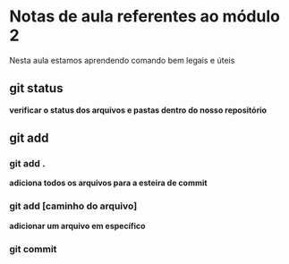 # Notas de aula referentes ao módulo 2

Nesta aula estamos aprendendo comando bem legais e úteis


## git status
**verificar o status dos arquivos e pastas dentro do nosso repositório**

## git add

### git add .

**adiciona todos os arquivos para a esteira de commit**

### git add [caminho do arquivo]

**adicionar um arquivo em específico**

### git commit 